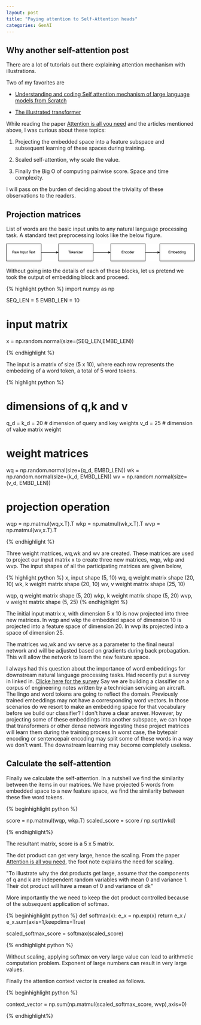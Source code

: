 ```yaml
---
layout: post
title: "Paying attention to Self-Attention heads"
categories: GenAI
---
```


Why another self-attention post
---------------------

There are a lot of tutorials out there explaining
attention mechanism with illustrations.

Two of my favorites are

- [Understanding and coding Self attention mechanism of large language models from Scratch](https://sebastianraschka.com/blog/2023/self-attention-from-scratch.html)

- [The illustrated transformer](http://jalammar.github.io/illustrated-transformer/)


While reading the paper [Attention is all you need](https://arxiv.org/pdf/1706.03762.pdf) and the articles
mentioned above, I was curious about these topics:

1. Projecting the embedded space into a feature subspace and subsequent
learning of these spaces during training.

2. Scaled self-attention, why scale the value.

3. Finally the Big O of computing pairwise score. Space and time complexity. 

I will pass on the burden of deciding about the triviality of these
observations to the readers.


Projection matrices
-----------------------

List of words are the basic input units to any natural language processing task.
A standard text preprocessing looks like the below figure.

![Text Preprocessing Pipeline](/assets/textpipeline.png)

Without going into the details of each of these blocks, let us pretend we took the output of
embedding block and proceed.

{% highlight python %}
import numpy as np

SEQ_LEN   = 5
EMBD_LEN  = 10

# input matrix
x = np.random.normal(size=(SEQ_LEN,EMBD_LEN))

{% endhighlight %}

The input is a matrix of size (5 x 10), where each row represents the embedding of a word token,
a total of 5 word tokens.

{% highlight python %}
# dimensions of q,k and v
q_d = k_d = 20 # dimension of query and key weights
v_d = 25       # dimension of value matrix weight

# weight matrices
wq = np.random.normal(size=(q_d, EMBD_LEN))
wk = np.random.normal(size=(k_d, EMBD_LEN))
wv = np.random.normal(size=(v_d, EMBD_LEN))

# projection operation
wqp = np.matmul(wq,x.T).T
wkp = np.matmul(wk,x.T).T
wvp = np.matmul(wv,x.T).T

{% endhighlight %}


Three weight matrices, wq,wk and wv are created. These matrices are used to project
our input matrix x to create three new matrices, wqp, wkp and wvp. The input shapes
of all the participating matrices are given below,

{% highlight python %}
x, input shape (5, 10)
wq, q weight matrix shape (20, 10)
wk, k weight matrix shape (20, 10)
wv, v weight matrix shape (25, 10)

wqp, q weight matrix shape (5, 20)
wkp, k weight matrix shape (5, 20)
wvp, v weight matrix shape (5, 25)
{% endhighlight %}

The initial input matrix x, with dimension 5 x 10 is now projected into three
new matrices. In wqp and wkp the embedded space of dimension 10 is projected into a
feature space of dimension 20. In wvp its projected into a space of dimension 25.

The matrices wq,wk and wv serve as a parameter to the final neural network and will
be adjusted based on gradients during back probagation. This will allow the network
to learn the new feature space.

I always had this question about the importance of word embeddings for downstream
natural language processing tasks. Had recently put a survey in linked in.
[Clicke here for the survey](https://www.linkedin.com/posts/gopi-subramanian-39bba651_building-custom-llms-activity-7096593842291818496-sdNe?utm_source=share&utm_medium=member_desktop)
Say we are building a classifier on a corpus of
engineering notes written by a technician servicing an aircraft. The lingo and word tokens
are going to reflect the domain. Previously trained embeddings may not have a corresponding
word vectors. In those scenarios do we resort to make an embedding space for that vocabulary before
we build our classifier? I don't have a clear answer. However, by projecting some of these
embeddings into another subspace, we can hope that transformers or other dense network ingesting these
project matrices will learn them during the training process.In worst case, the bytepair encoding or sentencepair encoding may split some of these words in a way we don't want. The downstream learning may become
completely useless.

## Calculate the self-attention

Finally we calculate the self-attention. In a nutshell we find the similarity between
the items in our matrices. We have projected 5 words from embedded space to a new feature space, we find the similarity between these five word tokens.

{% beginhighlight python %}

score = np.matmul(wqp, wkp.T)
scaled_score = score / np.sqrt(wkd)


{% endhighlight%}

The resultant matrix, score is a 5 x 5 matrix.

The dot product can get very large, hence the scaling. From the paper [Attention is all you need](https://arxiv.org/pdf/1706.03762.pdf), the foot note explains the need for scaling.

"To illustrate why the dot products get large, assume that the components of q and k are independent random
variables with mean 0 and variance 1. Their dot product will have a mean of 0 and variance of dk"

More importantly the we need to keep the dot product controlled because of the subsequent application of softmax.

{% beginhighlight python %}
def softmax(x):
    e_x = np.exp(x)
    return e_x / e_x.sum(axis=1,keepdims=True)

scaled_softmax_score = softmax(scaled_score)

{% endhighlight python %}

Without scaling, applying softmax on very large value can lead to arithmetic computation problem. Exponent of large numbers can result in very large values.

Finally the attention context vector is created as follows.

{% beginhighlight python %}

context_vector = np.sum(np.matmul(scaled_softmax_score, wvp),axis=0)

{% endhighlight%}
